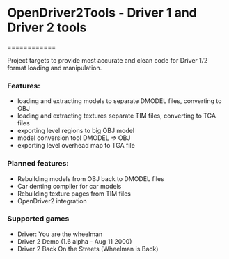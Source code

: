 # OpenDriver2Tools - Driver 1 and Driver 2 tools
============

Project targets to provide most accurate and clean code for Driver 1/2 format loading and manipulation.

### Features:
 - loading and extracting models to separate DMODEL files, converting to OBJ
 - loading and extracting textures separate TIM files, converting to TGA files
 - exporting level regions to big OBJ model
 - model conversion tool DMODEL => OBJ
 - exporting level overhead map to TGA file
 
### Planned features:
 - Rebuilding models from OBJ back to DMODEL files
 - Car denting compiler for car models
 - Rebuilding texture pages from TIM files
 - OpenDriver2 integration
 
### Supported games
- Driver: You are the wheelman
- Driver 2 Demo (1.6 alpha - Aug 11 2000)
- Driver 2 Back On the Streets (Wheelman is Back)
